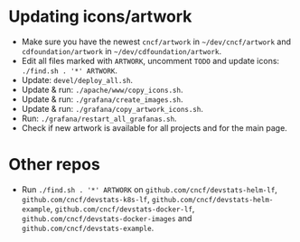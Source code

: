 # Updating icons/artwork

- Make sure you have the newest `cncf/artwork` in `~/dev/cncf/artwork` and `cdfoundation/artwork` in `~/dev/cdfoundation/artwork`.
- Edit all files marked with `ARTWORK`, uncomment `TODO` and update icons: `./find.sh . '*' ARTWORK`.
- Update: `devel/deploy_all.sh`.
- Update & run: `./apache/www/copy_icons.sh`.
- Update & run: `./grafana/create_images.sh`.
- Update & run: `./grafana/copy_artwork_icons.sh`.
- Run: `./grafana/restart_all_grafanas.sh`.
- Check if new artwork is available for all projects and for the main page.


# Other repos

- Run `./find.sh . '*' ARTWORK` on `github.com/cncf/devstats-helm-lf`, `github.com/cncf/devstats-k8s-lf`, `github.com/cncf/devstats-helm-example`, `github.com/cncf/devstats-docker-lf`, `github.com/cncf/devstats-docker-images` and `github.com/cncf/devstats-example`.
